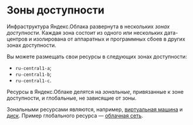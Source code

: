 # Зоны доступности

Инфраструктура Яндекс.Облака развернута в нескольких _зонах доступности_. Каждая зона состоит из одного или нескольких дата-центров и изолирована от аппаратных и программных сбоев в других зонах доступности.

Вы можете размещать свои ресурсы в следующих зонах доступности:
- `ru-central1-a`;
- `ru-central1-b`;
- `ru-central1-c`.

Ресурсы в Яндекс.Облаке делятся на _зональные_, привязанные к зоне доступности, и глобальные, не зависящие от зоны. 

Зональными ресурсами являются, например, [виртуальная машина](../../compute/concepts/vm.md) и [диск](../../compute/concepts/disk.md). Пример глобального ресурса — [облачная сеть](../../vpc/concepts/network.md).


